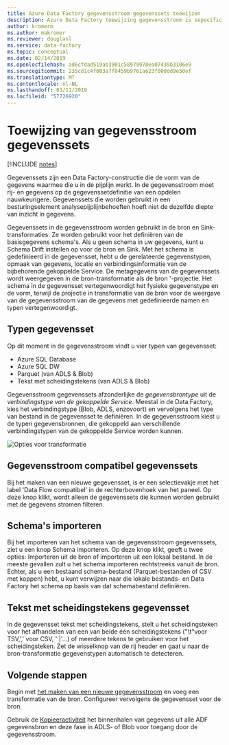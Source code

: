 ```yaml
---
title: Azure Data Factory gegevensstroom gegevenssets toewijzen
description: Azure Data Factory toewijzing gegevensstroom is sepecific gegevensset compatibel
author: kromerm
ms.author: makromer
ms.reviewer: douglasl
ms.service: data-factory
ms.topic: conceptual
ms.date: 02/14/2019
ms.openlocfilehash: ad6cfdad519ab3901c58979970ea07439b3106e9
ms.sourcegitcommit: 235cd1c4f003a7f8459b9761a623f000dd9e50ef
ms.translationtype: MT
ms.contentlocale: nl-NL
ms.lasthandoff: 03/11/2019
ms.locfileid: "57726920"
---
```

# <a name="mapping-data-flow-datasets"></a>Toewijzing van gegevensstroom gegevenssets

[!INCLUDE [notes](../../includes/data-factory-data-flow-preview.md)]

Gegevenssets zijn een Data Factory-constructie die de vorm van de gegevens waarmee die u in de pijplijn werkt. In de gegevensstroom moet rij- en gegevens op de gegevenssetdefinitie van een opdelen nauwkeurigere. Gegevenssets die worden gebruikt in een besturingselement analysepijplijnbehoeften hoeft niet de dezelfde diepte van inzicht in gegevens.

Gegevenssets in de gegevensstroom worden gebruikt in de bron en Sink-transformaties. Ze worden gebruikt voor het definiëren van de basisgegevens schema's. Als u geen schema in uw gegevens, kunt u Schema Drift instellen op voor de bron en Sink. Met het schema is gedefinieerd in de gegevensset, hebt u de gerelateerde gegevenstypen, opmaak van gegevens, locatie en verbindingsinformatie van de bijbehorende gekoppelde Service. De metagegevens van de gegevenssets wordt weergegeven in de bron-transformatie als de bron '-projectie. Het schema in de gegevensset vertegenwoordigt het fysieke gegevenstype en de vorm, terwijl de projectie in transformatie van de bron voor de weergave van de gegevensstroom van de gegevens met gedefinieerde namen en typen vertegenwoordigt.

## <a name="dataset-types"></a>Typen gegevensset

Op dit moment in de gegevensstroom vindt u vier typen van gegevensset:

* Azure SQL Database
* Azure SQL DW
* Parquet (van ADLS & Blob)
* Tekst met scheidingstekens (van ADLS & Blob)

Gegevensstroom gegevenssets afzonderlijke de *gegevensbrontype* uit de *verbindingstype van de gekoppelde Service*. Meestal in de Data Factory, kies het verbindingstype (Blob, ADLS, enzovoort) en vervolgens het type van bestand in de gegevensset te definiëren. In de gegevensstroom kiest u de typen gegevensbronnen, die gekoppeld aan verschillende verbindingstypen van de gekoppelde Service worden kunnen.

![Opties voor transformatie](media/data-flow/dataset1.png "bronnen")

## <a name="data-flow-compatible-datasets"></a>Gegevensstroom compatibel gegevenssets

Bij het maken van een nieuwe gegevensset, is er een selectievakje met het label 'Data Flow compatibel' in de rechterbovenhoek van het paneel. Op deze knop klikt, wordt alleen de gegevenssets die kunnen worden gebruikt met de gegevens stromen filteren. 

## <a name="import-schemas"></a>Schema's importeren

Bij het importeren van het schema van de gegevensstroom gegevenssets, ziet u een knop Schema importeren. Op deze knop klikt, geeft u twee opties: Importeren uit de bron of importeren uit een lokaal bestand. In de meeste gevallen zult u het schema importeren rechtstreeks vanuit de bron. Echter, als u een bestaand schema-bestand (Parquet-bestanden of CSV met koppen) hebt, u kunt verwijzen naar die lokale bestands- en Data Factory het schema op basis van dat schemabestand definiëren.

## <a name="delimited-text-dataset"></a>Tekst met scheidingstekens gegevensset

In de gegevensset tekst met scheidingstekens, stelt u het scheidingsteken voor het afhandelen van een van beide één scheidingstekens ("\t"voor TSV,',' voor CSV, ' |'...) of meerdere tekens te gebruiken voor het scheidingsteken. Zet de wisselknop van de rij header en gaat u naar de bron-transformatie gegevenstypen automatisch te detecteren.

## <a name="next-steps"></a>Volgende stappen

Begin met [het maken van een nieuwe gegevensstroom](data-flow-create.md) en voeg een transformatie van de bron. Configureer vervolgens de gegevensset voor de bron.

Gebruik de [Kopieeractiviteit](copy-activity-overview.md) het binnenhalen van gegevens uit alle ADF gegevensbron en deze fase in ADLS- of Blob voor toegang door de gegevensstroom.

